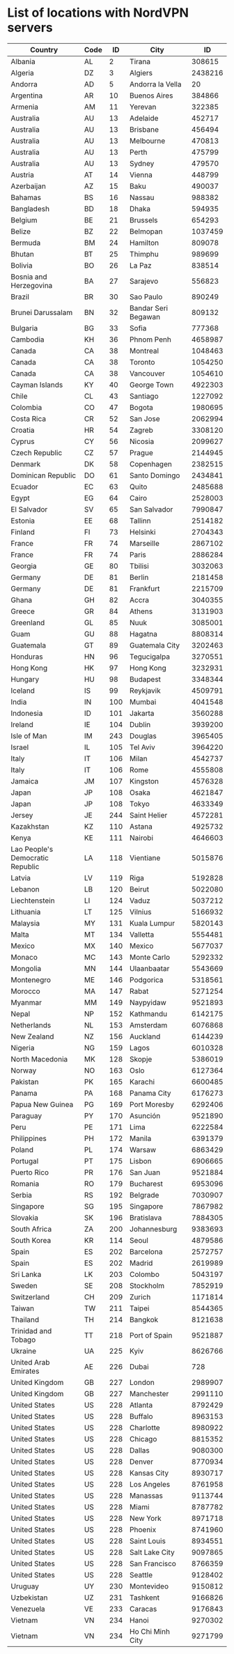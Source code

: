 # List of locations with NordVPN servers

Country | Code | ID | City | ID
--- | --- | --- | --- | ---
Albania | AL | 2 | Tirana | 308615
Algeria | DZ | 3 | Algiers | 2438216
Andorra | AD | 5 | Andorra la Vella | 20
Argentina | AR | 10 | Buenos Aires | 384866
Armenia | AM | 11 | Yerevan | 322385
Australia | AU | 13 | Adelaide | 452717
Australia | AU | 13 | Brisbane | 456494
Australia | AU | 13 | Melbourne | 470813
Australia | AU | 13 | Perth | 475799
Australia | AU | 13 | Sydney | 479570
Austria | AT | 14 | Vienna | 448799
Azerbaijan | AZ | 15 | Baku | 490037
Bahamas | BS | 16 | Nassau | 988382
Bangladesh | BD | 18 | Dhaka | 594935
Belgium | BE | 21 | Brussels | 654293
Belize | BZ | 22 | Belmopan | 1037459
Bermuda | BM | 24 | Hamilton | 809078
Bhutan | BT | 25 | Thimphu | 989699
Bolivia | BO | 26 | La Paz | 838514
Bosnia and Herzegovina | BA | 27 | Sarajevo | 556823
Brazil | BR | 30 | Sao Paulo | 890249
Brunei Darussalam | BN | 32 | Bandar Seri Begawan | 809132
Bulgaria | BG | 33 | Sofia | 777368
Cambodia | KH | 36 | Phnom Penh | 4658987
Canada | CA | 38 | Montreal | 1048463
Canada | CA | 38 | Toronto | 1054250
Canada | CA | 38 | Vancouver | 1054610
Cayman Islands | KY | 40 | George Town | 4922303
Chile | CL | 43 | Santiago | 1227092
Colombia | CO | 47 | Bogota | 1980695
Costa Rica | CR | 52 | San Jose | 2062994
Croatia | HR | 54 | Zagreb | 3308120
Cyprus | CY | 56 | Nicosia | 2099627
Czech Republic | CZ | 57 | Prague | 2144945
Denmark | DK | 58 | Copenhagen | 2382515
Dominican Republic | DO | 61 | Santo Domingo | 2434841
Ecuador | EC | 63 | Quito | 2485688
Egypt | EG | 64 | Cairo | 2528003
El Salvador | SV | 65 | San Salvador | 7990847
Estonia | EE | 68 | Tallinn | 2514182
Finland | FI | 73 | Helsinki | 2704343
France | FR | 74 | Marseille | 2867102
France | FR | 74 | Paris | 2886284
Georgia | GE | 80 | Tbilisi | 3032063
Germany | DE | 81 | Berlin | 2181458
Germany | DE | 81 | Frankfurt | 2215709
Ghana | GH | 82 | Accra | 3040355
Greece | GR | 84 | Athens | 3131903
Greenland | GL | 85 | Nuuk | 3085001
Guam | GU | 88 | Hagatna | 8808314
Guatemala | GT | 89 | Guatemala City | 3202463
Honduras | HN | 96 | Tegucigalpa | 3270551
Hong Kong | HK | 97 | Hong Kong | 3232931
Hungary | HU | 98 | Budapest | 3348344
Iceland | IS | 99 | Reykjavik | 4509791
India | IN | 100 | Mumbai | 4041548
Indonesia | ID | 101 | Jakarta | 3560288
Ireland | IE | 104 | Dublin | 3939200
Isle of Man | IM | 243 | Douglas | 3965405
Israel | IL | 105 | Tel Aviv | 3964220
Italy | IT | 106 | Milan | 4542737
Italy | IT | 106 | Rome | 4555808
Jamaica | JM | 107 | Kingston | 4576328
Japan | JP | 108 | Osaka | 4621847
Japan | JP | 108 | Tokyo | 4633349
Jersey | JE | 244 | Saint Helier | 4572281
Kazakhstan | KZ | 110 | Astana | 4925732
Kenya | KE | 111 | Nairobi | 4646603
Lao People's Democratic Republic | LA | 118 | Vientiane | 5015876
Latvia | LV | 119 | Riga | 5192828
Lebanon | LB | 120 | Beirut | 5022080
Liechtenstein | LI | 124 | Vaduz | 5037212
Lithuania | LT | 125 | Vilnius | 5166932
Malaysia | MY | 131 | Kuala Lumpur | 5820143
Malta | MT | 134 | Valletta | 5554481
Mexico | MX | 140 | Mexico | 5677037
Monaco | MC | 143 | Monte Carlo | 5292332
Mongolia | MN | 144 | Ulaanbaatar | 5543669
Montenegro | ME | 146 | Podgorica | 5318561
Morocco | MA | 147 | Rabat | 5271254
Myanmar | MM | 149 | Naypyidaw | 9521893
Nepal | NP | 152 | Kathmandu | 6142175
Netherlands | NL | 153 | Amsterdam | 6076868
New Zealand | NZ | 156 | Auckland | 6144239
Nigeria | NG | 159 | Lagos | 6010328
North Macedonia | MK | 128 | Skopje | 5386019
Norway | NO | 163 | Oslo | 6127364
Pakistan | PK | 165 | Karachi | 6600485
Panama | PA | 168 | Panama City | 6176273
Papua New Guinea | PG | 169 | Port Moresby | 6292406
Paraguay | PY | 170 | Asunción | 9521890
Peru | PE | 171 | Lima | 6222584
Philippines | PH | 172 | Manila | 6391379
Poland | PL | 174 | Warsaw | 6863429
Portugal | PT | 175 | Lisbon | 6906665
Puerto Rico | PR | 176 | San Juan | 9521884
Romania | RO | 179 | Bucharest | 6953096
Serbia | RS | 192 | Belgrade | 7030907
Singapore | SG | 195 | Singapore | 7867982
Slovakia | SK | 196 | Bratislava | 7884305
South Africa | ZA | 200 | Johannesburg | 9383693
South Korea | KR | 114 | Seoul | 4879586
Spain | ES | 202 | Barcelona | 2572757
Spain | ES | 202 | Madrid | 2619989
Sri Lanka | LK | 203 | Colombo | 5043197
Sweden | SE | 208 | Stockholm | 7852919
Switzerland | CH | 209 | Zurich | 1171814
Taiwan | TW | 211 | Taipei | 8544365
Thailand | TH | 214 | Bangkok | 8121638
Trinidad and Tobago | TT | 218 | Port of Spain | 9521887
Ukraine | UA | 225 | Kyiv | 8626766
United Arab Emirates | AE | 226 | Dubai | 728
United Kingdom | GB | 227 | London | 2989907
United Kingdom | GB | 227 | Manchester | 2991110
United States | US | 228 | Atlanta | 8792429
United States | US | 228 | Buffalo | 8963153
United States | US | 228 | Charlotte | 8980922
United States | US | 228 | Chicago | 8815352
United States | US | 228 | Dallas | 9080300
United States | US | 228 | Denver | 8770934
United States | US | 228 | Kansas City | 8930717
United States | US | 228 | Los Angeles | 8761958
United States | US | 228 | Manassas | 9113744
United States | US | 228 | Miami | 8787782
United States | US | 228 | New York | 8971718
United States | US | 228 | Phoenix | 8741960
United States | US | 228 | Saint Louis | 8934551
United States | US | 228 | Salt Lake City | 9097865
United States | US | 228 | San Francisco | 8766359
United States | US | 228 | Seattle | 9128402
Uruguay | UY | 230 | Montevideo | 9150812
Uzbekistan | UZ | 231 | Tashkent | 9166826
Venezuela | VE | 233 | Caracas | 9176843
Vietnam | VN | 234 | Hanoi | 9270302
Vietnam | VN | 234 | Ho Chi Minh City | 9271799
